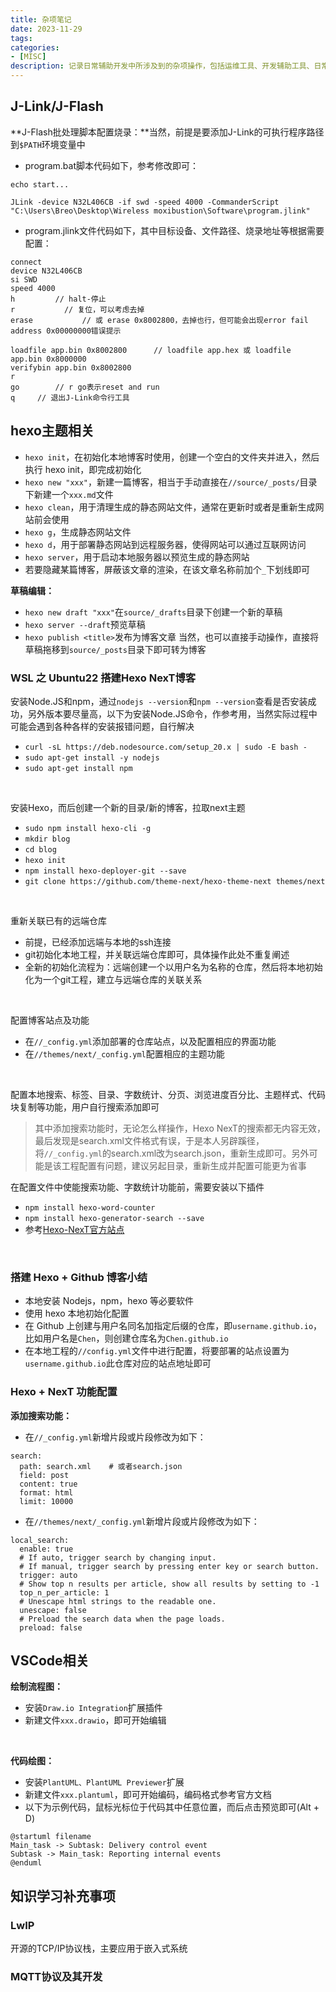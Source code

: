 ```yaml
---
title: 杂项笔记
date: 2023-11-29
tags:
categories:
- [MISC]
description: 记录日常辅助开发中所涉及到的杂项操作，包括运维工具、开发辅助工具、日常工具等的相关操作，为检索使用
---
```




## J-Link/J-Flash

**J-Flash批处理脚本配置烧录：**当然，前提是要添加J-Link的可执行程序路径到`$PATH`环境变量中
- program.bat脚本代码如下，参考修改即可：
```
echo start...

JLink -device N32L406CB -if swd -speed 4000 -CommanderScript "C:\Users\Breo\Desktop\Wireless moxibustion\Software\program.jlink"
```
- program.jlink文件代码如下，其中目标设备、文件路径、烧录地址等根据需要配置：
```
connect
device N32L406CB
si SWD
speed 4000
h         // halt-停止
r           // 复位，可以考虑去掉
erase           // 或 erase 0x8002800，去掉也行，但可能会出现error fail address 0x00000000错误提示

loadfile app.bin 0x8002800      // loadfile app.hex 或 loadfile app.bin 0x8000000
verifybin app.bin 0x8002800
r
go        // r go表示reset and run
q     // 退出J-Link命令行工具
```



## hexo主题相关

- `hexo init`，在初始化本地博客时使用，创建一个空白的文件夹并进入，然后执行 hexo init，即完成初始化
- `hexo new "xxx"`，新建一篇博客，相当于手动直接在`//source/_posts/`目录下新建一个`xxx.md`文件
- `hexo clean`，用于清理生成的静态网站文件，通常在更新时或者是重新生成网站前会使用
- `hexo g`，生成静态网站文件
- `hexo d`，用于部署静态网站到远程服务器，使得网站可以通过互联网访问
- `hexo server`，用于启动本地服务器以预览生成的静态网站
- 若要隐藏某篇博客，屏蔽该文章的渲染，在该文章名称前加个`_`下划线即可

**草稿编辑：**
- `hexo new draft "xxx"`在`source/_drafts`目录下创建一个新的草稿
- `hexo server --draft`预览草稿
- `hexo publish <title>`发布为博客文章
当然，也可以直接手动操作，直接将草稿拖移到`source/_posts`目录下即可转为博客


### WSL 之 Ubuntu22 搭建Hexo NexT博客

安装Node.JS和npm，通过`nodejs --version`和`npm --version`查看是否安装成功，另外版本要尽量高，以下为安装Node.JS命令，作参考用，当然实际过程中可能会遇到各种各样的安装报错问题，自行解决
- `curl -sL https://deb.nodesource.com/setup_20.x | sudo -E bash -`
- `sudo apt-get install -y nodejs`
- `sudo apt-get install npm`
<br>

安装Hexo，而后创建一个新的目录/新的博客，拉取next主题
- `sudo npm install hexo-cli -g`
- `mkdir blog`
- `cd blog`
- `hexo init`
- `npm install hexo-deployer-git --save`
- `git clone https://github.com/theme-next/hexo-theme-next themes/next`
<br>

重新关联已有的远端仓库
- 前提，已经添加远端与本地的ssh连接
- git初始化本地工程，并关联远端仓库即可，具体操作此处不重复阐述
- 全新的初始化流程为：远端创建一个以用户名为名称的仓库，然后将本地初始化为一个git工程，建立与远端仓库的关联关系

<br>

配置博客站点及功能
- 在`//_config.yml`添加部署的仓库站点，以及配置相应的界面功能
- 在`//themes/next/_config.yml`配置相应的主题功能

<br>


配置本地搜索、标签、目录、字数统计、分页、浏览进度百分比、主题样式、代码块复制等功能，用户自行搜索添加即可
> 其中添加搜索功能时，无论怎么样操作，Hexo NexT的搜索都无内容无效，最后发现是search.xml文件格式有误，于是本人另辟蹊径，将`//_config.yml`的search.xml改为search.json，重新生成即可。另外可能是该工程配置有问题，建议另起目录，重新生成并配置可能更为省事

在配置文件中使能搜索功能、字数统计功能前，需要安装以下插件
- `npm install hexo-word-counter`
- `npm install hexo-generator-search --save`
- 参考[Hexo-NexT官方站点](https://hexo-next.readthedocs.io/zh-cn/latest/next/advanced/%E5%AD%97%E6%95%B0%E7%BB%9F%E8%AE%A1/)

<br>

### 搭建 Hexo + Github 博客小结

- 本地安装 Nodejs，npm，hexo 等必要软件
- 使用 hexo 本地初始化配置
- 在 Github 上创建与用户名同名加指定后缀的仓库，即`username.github.io`，比如用户名是`Chen`，则创建仓库名为`Chen.github.io`
- 在本地工程的`//config.yml`文件中进行配置，将要部署的站点设置为`username.github.io`此仓库对应的站点地址即可



### Hexo + NexT 功能配置

**添加搜索功能：**
- 在`//_config.yml`新增片段或片段修改为如下：
```
search:
  path: search.xml    # 或者search.json
  field: post
  content: true
  format: html
  limit: 10000
```
- 在`//themes/next/_config.yml`新增片段或片段修改为如下：
```
local_search:
  enable: true
  # If auto, trigger search by changing input.
  # If manual, trigger search by pressing enter key or search button.
  trigger: auto
  # Show top n results per article, show all results by setting to -1
  top_n_per_article: 1
  # Unescape html strings to the readable one.
  unescape: false
  # Preload the search data when the page loads.
  preload: false
```

## VSCode相关

**绘制流程图：**
- 安装`Draw.io Integration`扩展插件
- 新建文件`xxx.drawio`，即可开始编辑
<br>

**代码绘图：**
- 安装`PlantUML、PlantUML Previewer`扩展
- 新建文件`xxx.plantuml`，即可开始编码，编码格式参考官方文档
- 以下为示例代码，鼠标光标位于代码其中任意位置，而后点击预览即可(Alt + D)
```
@startuml filename
Main_task -> Subtask: Delivery control event
Subtask -> Main_task: Reporting internal events
@enduml
```


## 知识学习补充事项

### LwIP

开源的TCP/IP协议栈，主要应用于嵌入式系统

### MQTT协议及其开发




